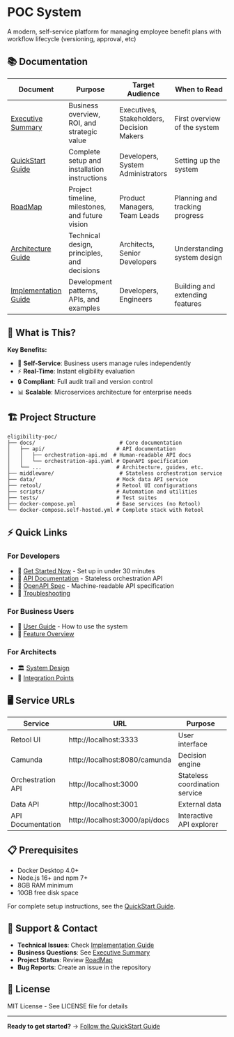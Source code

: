 # POC System

A modern, self-service platform for managing employee benefit plans with workflow lifecycle (versioning, approval, etc)

## 📚 Documentation

| Document | Purpose | Target Audience | When to Read |
|----------|---------|-----------------|--------------|
| [Executive Summary](docs/EXECUTIVE_SUMMARY.md) | Business overview, ROI, and strategic value | Executives, Stakeholders, Decision Makers | First overview of the system |
| [QuickStart Guide](docs/QUICKSTART.md) | Complete setup and installation instructions | Developers, System Administrators | Setting up the system |
| [RoadMap](docs/ROADMAP.md) | Project timeline, milestones, and future vision | Product Managers, Team Leads | Planning and tracking progress |
| [Architecture Guide](docs/ARCHITECTURE.md) | Technical design, principles, and decisions | Architects, Senior Developers | Understanding system design |
| [Implementation Guide](docs/IMPLEMENTATION_GUIDE.md) | Development patterns, APIs, and examples | Developers, Engineers | Building and extending features |

## 🎯 What is This?


**Key Benefits:**
- 🚀 **Self-Service**: Business users manage rules independently
- ⚡ **Real-Time**: Instant eligibility evaluation
- 🔒 **Compliant**: Full audit trail and version control
- 📊 **Scalable**: Microservices architecture for enterprise needs

## 🏗️ Project Structure

```
eligibility-poc/
├── docs/                           # Core documentation
│   ├── api/                       # API documentation
│   │   ├── orchestration-api.md  # Human-readable API docs
│   │   └── orchestration-api.yaml # OpenAPI specification
│   └── ...                        # Architecture, guides, etc.
├── middleware/                     # Stateless orchestration service
├── data/                          # Mock data API service
├── retool/                        # Retool UI configurations
├── scripts/                       # Automation and utilities
├── tests/                         # Test suites
├── docker-compose.yml             # Base services (no Retool)
└── docker-compose.self-hosted.yml # Complete stack with Retool
```

## ⚡ Quick Links

### For Developers
- 🚀 [Get Started Now](docs/QUICKSTART.md) - Set up in under 30 minutes
- 🔧 [API Documentation](docs/api/orchestration-api.md) - Stateless orchestration API
- 📄 [OpenAPI Spec](docs/api/orchestration-api.yaml) - Machine-readable API specification
- 🐛 [Troubleshooting](docs/QUICKSTART.md#troubleshooting)

### For Business Users
- 📖 [User Guide](retool/USER_GUIDE.md) - How to use the system
- 🎯 [Feature Overview](docs/EXECUTIVE_SUMMARY.md#key-features)

### For Architects
- 🏛️ [System Design](docs/ARCHITECTURE.md)
- 🔄 [Integration Points](docs/IMPLEMENTATION_GUIDE.md#integration)

## 🖥️ Service URLs

| Service | URL | Purpose |
|---------|-----|---------|
| Retool UI | http://localhost:3333 | User interface |
| Camunda | http://localhost:8080/camunda | Decision engine |
| Orchestration API | http://localhost:3000 | Stateless coordination service |
| Data API | http://localhost:3001 | External data |
| API Documentation | http://localhost:3000/api/docs | Interactive API explorer |

## 📋 Prerequisites

- Docker Desktop 4.0+
- Node.js 16+ and npm 7+
- 8GB RAM minimum
- 10GB free disk space

For complete setup instructions, see the [QuickStart Guide](docs/QUICKSTART.md).

## 🤝 Support & Contact

- **Technical Issues**: Check [Implementation Guide](docs/IMPLEMENTATION_GUIDE.md)
- **Business Questions**: See [Executive Summary](docs/EXECUTIVE_SUMMARY.md)
- **Project Status**: Review [RoadMap](docs/ROADMAP.md)
- **Bug Reports**: Create an issue in the repository

## 📄 License

MIT License - See LICENSE file for details

---

**Ready to get started?** → [Follow the QuickStart Guide](docs/QUICKSTART.md)